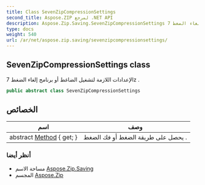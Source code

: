 ```yaml
---
title: Class SevenZipCompressionSettings
second_title: Aspose.ZIP لمرجع .NET API
description: Aspose.Zip.Saving.SevenZipCompressionSettings فصل. الإعدادات اللازمة لتشغيل الضاغط أو برنامج إلغاء الضغط 7z .
type: docs
weight: 540
url: /ar/net/aspose.zip.saving/sevenzipcompressionsettings/
---
```

## SevenZipCompressionSettings class

الإعدادات اللازمة لتشغيل الضاغط أو برنامج إلغاء الضغط 7z .

```csharp
public abstract class SevenZipCompressionSettings
```

## الخصائص

| اسم | وصف |
| --- | --- |
| abstract [Method](../../aspose.zip.saving/sevenzipcompressionsettings/method/) { get; } | يحصل على طريقة الضغط أو فك الضغط . |

### أنظر أيضا

* مساحة الاسم [Aspose.Zip.Saving](../../aspose.zip.saving/)
* المجسم [Aspose.Zip](../../)


